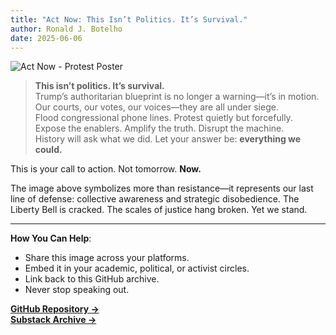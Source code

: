 ```yaml
---
title: "Act Now: This Isn’t Politics. It’s Survival."
author: Ronald J. Botelho
date: 2025-06-06
---
```


![Act Now - Protest Poster](docs/act_now.png)

> **This isn’t politics. It’s survival.**  
> Trump’s authoritarian blueprint is no longer a warning—it’s in motion.  
> Our courts, our votes, our voices—they are all under siege.  
> Flood congressional phone lines. Protest quietly but forcefully.  
> Expose the enablers. Amplify the truth. Disrupt the machine.  
> History will ask what we did. Let your answer be: **everything we could.**

This is your call to action. Not tomorrow. **Now.**

The image above symbolizes more than resistance—it represents our last line of defense: collective awareness and strategic disobedience. The Liberty Bell is cracked. The scales of justice hang broken. Yet we stand.

---

**How You Can Help**:
- Share this image across your platforms.
- Embed it in your academic, political, or activist circles.
- Link back to this GitHub archive.
- Never stop speaking out.

**[GitHub Repository →](https://github.com/Ron573/substack-archive)**  
**[Substack Archive →](https://ron573.github.io/substack-archive/)**  
